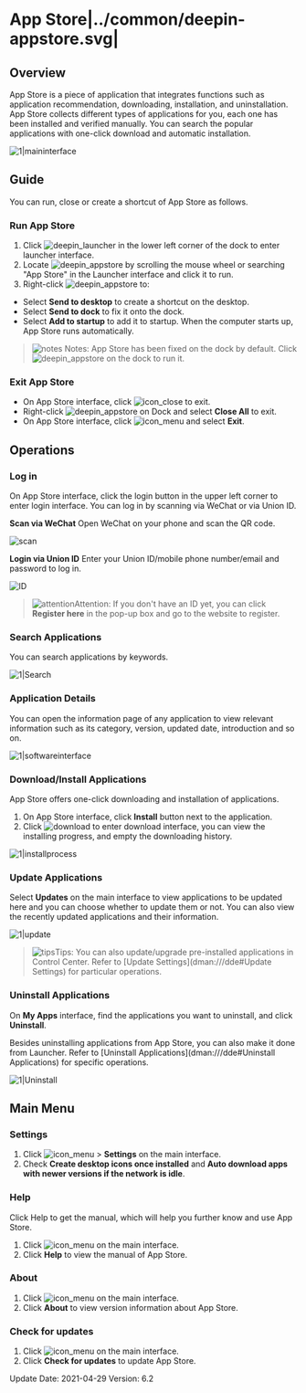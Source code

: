# App Store|../common/deepin-appstore.svg|

## Overview
App Store is a piece of application that integrates functions such as application recommendation, downloading, installation, and uninstallation. App Store collects different types of applications for you, each one has been installed and verified manually. You can search the popular applications with one-click download and automatic installation.           

![1|maininterface](jpg/maininterface.png)

## Guide

You can run, close or create a shortcut of App Store as follows.

### Run App Store

1. Click   ![deepin_launcher](icon/deepin-launcher.svg) in the lower left corner of the dock to enter launcher interface.
2. Locate ![deepin_appstore](icon/store-24.svg) by scrolling the mouse wheel or searching "App Store" in the Launcher interface and click it to run. 
3. Right-click  ![deepin_appstore](icon/store-24.svg)  to:
 - Select **Send to desktop** to create a shortcut on the desktop.
 - Select **Send to dock** to fix it onto the dock.
 - Select **Add to startup** to add it to startup. When the computer starts up, App Store runs automatically.

> ![notes](icon/notes.svg) Notes: App Store has been fixed on the dock by default. Click  ![deepin_appstore](icon/store-24.svg) on the dock to run it.


### Exit App Store

   - On App Store interface, click ![icon_close](icon/close.svg) to exit.
   - Right-click  ![deepin_appstore](icon/store-24.svg) on Dock and select  **Close All** to exit.
   - On App Store interface, click  ![icon_menu](icon/icon_menu.svg) and select  **Exit**.

## Operations
### Log in

On App Store interface, click the login button in the upper left corner to enter login interface. You can log in by scanning via WeChat or via Union ID.

**Scan via WeChat**
Open WeChat on your phone and scan the QR code.

![scan](jpg/scan.png)

**Login via Union ID**
Enter your Union ID/mobile phone number/email and password to log in.

![ID](jpg/ID.png)

>![attention](icon/attention.svg)Attention: If you don't have an ID yet, you can click **Register here** in the pop-up box and go to the website to register. 


### Search Applications
You can search applications by keywords.

![1|Search](jpg/search.png)

### Application Details
You can open the information page of any application to view relevant information such as its category, version, updated date, introduction and so on.

![1|softwareinterface](jpg/softwareinterface.png)


### Download/Install Applications

App Store offers one-click downloading and installation of applications. 

1.  On App Store interface, click **Install** button next to the application. 
2.  Click ![download](icon/download.svg) to enter download interface, you can view the installing progress, and empty the downloading history.

![1|installprocess](jpg/installprocess.png)

### Update Applications

Select **Updates** on the main interface to view applications to be updated here and you can choose whether to update them or not. You can also view the recently updated applications and their information.

![1|update](jpg/update.png)

> ![tips](icon/tips.svg)Tips: You can also update/upgrade pre-installed applications in Control Center. Refer to [Update Settings](dman:///dde#Update Settings) for particular operations.

### Uninstall Applications

On **My Apps** interface, find the applications you want to uninstall, and click **Uninstall**.

Besides uninstalling applications from App Store, you can also make it done from Launcher. Refer to [Uninstall Applications](dman:///dde#Uninstall Applications) for specific operations.

![1|Uninstall](jpg/uninstall.png)




## Main Menu

### Settings
1. Click ![icon_menu](icon/icon_menu.svg) > **Settings** on the main interface.
2. Check **Create desktop icons once installed** and **Auto download apps with newer versions if the network is idle**.

### Help

Click Help to get the manual, which will help you further know and use App Store.

1. Click ![icon_menu](icon/icon_menu.svg) on the main interface.
2. Click **Help** to view the manual of App Store.

### About
1. Click ![icon_menu](icon/icon_menu.svg) on the main interface.
2. Click **About** to view version information about App Store.

### Check for updates
1. Click ![icon_menu](icon/icon_menu.svg) on the main interface.
2. Click **Check for updates** to update App Store.

<div class="version-info"><span>Update Date: 2021-04-29</span><span> Version: 6.2</span></div>
